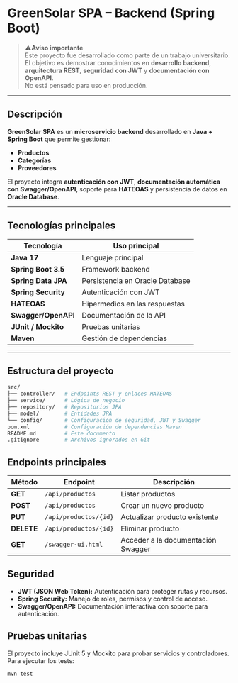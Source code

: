 # GreenSolar SPA – Backend (Spring Boot)

> ⚠**Aviso importante**  
> Este proyecto fue desarrollado como parte de un trabajo universitario.  
> El objetivo es demostrar conocimientos en **desarrollo backend**, **arquitectura REST**, **seguridad con JWT** y **documentación con OpenAPI**.  
> No está pensado para uso en producción.

---

## Descripción

**GreenSolar SPA** es un **microservicio backend** desarrollado en **Java + Spring Boot** que permite gestionar:
- **Productos**
- **Categorías**
- **Proveedores**

El proyecto integra **autenticación con JWT**, **documentación automática con Swagger/OpenAPI**, soporte para **HATEOAS** y persistencia de datos en **Oracle Database**.

---

## Tecnologías principales

| Tecnología          | Uso principal                     |
|---------------------|----------------------------------|
| **Java 17**         | Lenguaje principal               |
| **Spring Boot 3.5** | Framework backend                |
| **Spring Data JPA** | Persistencia en Oracle Database  |
| **Spring Security** | Autenticación con JWT            |
| **HATEOAS**         | Hipermedios en las respuestas    |
| **Swagger/OpenAPI** | Documentación de la API          |
| **JUnit / Mockito** | Pruebas unitarias                |
| **Maven**           | Gestión de dependencias          |

---

## Estructura del proyecto

```bash
src/
├── controller/   # Endpoints REST y enlaces HATEOAS
├── service/      # Lógica de negocio
├── repository/   # Repositorios JPA
├── model/        # Entidades JPA
└── config/       # Configuración de seguridad, JWT y Swagger
pom.xml           # Configuración de dependencias Maven
README.md         # Este documento
.gitignore        # Archivos ignorados en Git
```

## Endpoints principales

| **Método** | **Endpoint**             | **Descripción**                  |
|-----------|---------------------------|----------------------------------|
| **GET**    | `/api/productos`         | Listar productos                |
| **POST**   | `/api/productos`         | Crear un nuevo producto         |
| **PUT**    | `/api/productos/{id}`    | Actualizar producto existente   |
| **DELETE** | `/api/productos/{id}`    | Eliminar producto              |
| **GET**    | `/swagger-ui.html`      | Acceder a la documentación Swagger |


## Seguridad

- **JWT (JSON Web Token):** Autenticación para proteger rutas y recursos.
- **Spring Security:** Manejo de roles, permisos y control de acceso.
- **Swagger/OpenAPI:** Documentación interactiva con soporte para autenticación.


## Pruebas unitarias

El proyecto incluye JUnit 5 y Mockito para probar servicios y controladores.
Para ejecutar los tests:
```bash
mvn test
```

